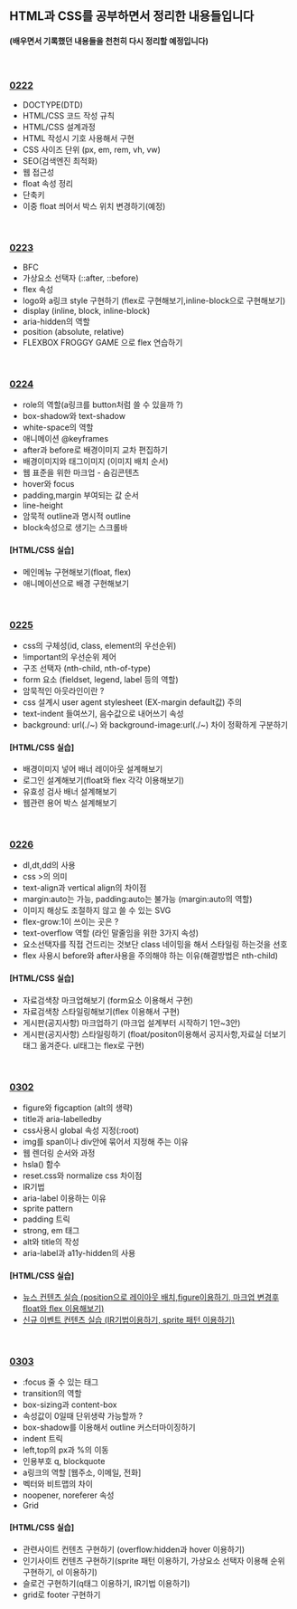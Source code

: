 ## HTML과 CSS를 공부하면서 정리한 내용들입니다   

#### (배우면서 기록했던 내용들을 천천히 다시 정리할 예정입니다)        

<br>

### [0222](https://github.com/heejung-gjt/TIL/blob/master/html_css/0222-html%EC%A0%95%EB%A6%AC.md)    

- DOCTYPE(DTD)    
- HTML/CSS 코드 작성 규칙    
- HTML/CSS 설계과정    
- HTML 작성시 기호 사용해서 구현   
- CSS 사이즈 단위 (px, em, rem, vh, vw)   
- SEO(검색엔진 최적화)   
- 웹 접근성   
- float 속성 정리    
- 단축키       
- 이중 float 씌어서 박스 위치 변경하기(예정)    
<br>


 ### [0223](https://github.com/heejung-gjt/TIL/blob/master/html_css/0223-html%EC%A0%95%EB%A6%AC.md)
- BFC      
- 가상요소 선택자 (::after, ::before)   
- flex 속성   
- logo와 a링크 style 구현하기 (flex로 구현해보기,inline-block으로 구현해보기)         
- display (inline, block, inline-block)    
- aria-hidden의 역할    
- position (absolute, relative)        
- FLEXBOX FROGGY GAME 으로 flex 연습하기    
<br>

 ### [0224](https://github.com/heejung-gjt/TIL/blob/master/html_css/0224-html%EC%A0%95%EB%A6%AC.md)
- role의 역할(a링크를 button처럼 쓸 수 있을까 ?)         
- box-shadow와 text-shadow          
- white-space의 역할        
- 애니메이션 @keyframes       
- after과 before로 배경이미지 교차 편집하기       
- 배경이미지와 태그이미지 (이미지 배치 순서)        
- 웹 표준을 위한 마크업 - 숨김콘텐츠         
- hover와 focus    
- padding,margin 부여되는 값 순서    
- line-height    
- 암묵적 outline과 명시적 outline    
- block속성으로 생기는 스크롤바      

#### [HTML/CSS 실습]    
- 메인메뉴 구현해보기(float, flex)        
- 애니메이션으로 배경 구현해보기     
<br>

### [0225](https://github.com/heejung-gjt/TIL/blob/master/html_css/0225-html%EC%A0%95%EB%A6%AC.md)
- css의 구체성(id, class, element의 우선순위)   
- !important의 우선순위 제어       
- 구조 선택자 (nth-child, nth-of-type)      
- form 요소 (fieldset, legend, label 등의 역할)     
- 암묵적인 아웃라인이란 ?   
- css 설계시 user agent stylesheet (EX-margin default값) 주의     
- text-indent 들여쓰기, 음수값으로 내어쓰기 속성   
- background: url(./~) 와 background-image:url(./~) 차이 정확하게 구분하기   

#### [HTML/CSS 실습]    
- 배경이미지 넣어 배너 레이아웃 설계해보기      
- 로그인 설계해보기(float와 flex 각각 이용해보기)   
- 유효성 검사 배너 설계해보기   
- 웹관련 용어 박스 설계해보기    
<br>

### [0226]()
- dl,dt,dd의 사용           
- css >의 의미    
- text-align과 vertical align의 차이점     
- margin:auto는 가능, padding:auto는 불가능 (margin:auto의 역할)    
- 이미지 해상도 조절하지 않고 쓸 수 있는 SVG    
- flex-grow:1이 쓰이는 곳은 ?     
- text-overflow 역할 (라인 말줄임을 위한 3가지 속성)    
- 요소선택자를 직접 건드리는 것보단 class 네이밍을 해서 스타일링 하는것을 선호     
- flex 사용시 before와 after사용을 주의해야 하는 이유(해결방법은 nth-child)   

#### [HTML/CSS 실습]    
- 자료검색창 마크업해보기 (form요소 이용해서 구현)     
- 자료검색창 스타일링해보기(flex 이용해서 구현)    
- 게시판(공지사항) 마크업하기 (마크업 설계부터 시작하기 1안~3안)   
- 게시판(공지사항) 스타일링하기 (float/positon이용해서 공지사항,자료실 더보기 태그 옮겨준다. ul태그는 flex로 구현)          


<br>

### [0302]()

- figure와 figcaption (alt의 생략)       
- title과 aria-labelledby    
- css사용시 global 속성 지정(:root)        
- img를 span이나 div안에 묶어서 지정해 주는 이유   
- 웹 렌더링 순서와 과정   
- hsla() 함수     
- reset.css와 normalize css 차이점    
- IR기법   
- aria-label 이용하는 이유   
- sprite pattern    
- padding 트릭   
- strong, em 태그   
- alt와 title의 작성   
- aria-label과 a11y-hidden의 사용      

#### [HTML/CSS 실습]    
- [뉴스 컨텐츠 실습 (position으로 레이아웃 배치,figure이용하기, 마크업 변경후 float와 flex 이용해보기)](https://github.com/heejung-gjt/HTML5-CSS3/tree/master/%EC%9B%B9%EC%82%AC%EC%9D%B4%ED%8A%B8%20%EA%B5%AC%ED%98%84/%EC%83%88%EC%86%8C%EC%8B%9D%20%EB%A7%88%ED%81%AC%EC%97%85%20%EB%B0%8F%20%EB%94%94%EC%9E%90%EC%9D%B8)       
- [신규 이벤트 컨텐츠 실습 (IR기법이용하기, sprite 패턴 이용하기)](https://github.com/heejung-gjt/HTML5-CSS3/tree/master/%EC%9B%B9%EC%82%AC%EC%9D%B4%ED%8A%B8%20%EA%B5%AC%ED%98%84/%EC%8B%A0%EA%B7%9C%20%EC%9D%B4%EB%B2%A4%ED%8A%B8%20%EB%B0%8F%20%EA%B4%80%EB%A0%A8%20%EC%82%AC%EC%9D%B4%ED%8A%B8%20%EB%A7%88%ED%81%AC%EC%97%85%20%EB%B0%8F%20%EB%94%94%EC%9E%90%EC%9D%B8)    

<br>

### [0303]()   

- :focus 줄 수 있는 태그   
- transition의 역할    
- box-sizing과 content-box   
- 속성값이 0일때 단위생략 가능할까 ?   
- box-shadow를 이용해서 outline 커스터마이징하기    
- indent 트릭   
- left,top의 px과 %의 이동   
- 인용부호 q, blockquote   
- a링크의 역할 [웹주소, 이메일, 전화]    
- 벡터와 비트맵의 차이    
- noopener, noreferer 속성    
- Grid    

#### [HTML/CSS 실습]    
- 관련사이트 컨텐츠 구현하기 (overflow:hidden과 hover 이용하기)    
- 인기사이트 컨텐츠 구현하기(sprite 패턴 이용하기, 가상요소 선택자 이용해 순위 구현하기, ol 이용하기)    
- 슬로건 구현하기(q태그 이용하기, IR기법 이용하기)   
- grid로 footer 구현하기   












